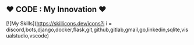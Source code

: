 ##  ♥ CODE : My Innovation   ♥ 




[![My Skills](https://skillicons.dev/icons?i i = discord,bots,django,docker,flask,git,github,gitlab,gmail,go,linkedin,sqlite,visualstudio,vscode)  
